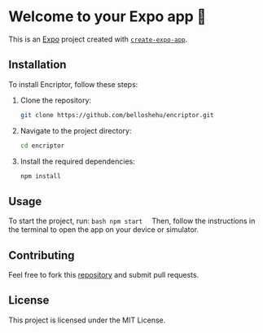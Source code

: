 # Welcome to your Expo app 👋

This is an [Expo](https://expo.dev) project created with [`create-expo-app`](https://www.npmjs.com/package/create-expo-app).

## Installation
To install Encriptor, follow these steps:

1. Clone the repository:
    ```bash
    git clone https://github.com/belloshehu/encriptor.git
    ```

2. Navigate to the project directory:
    ```bash
    cd encriptor
    ```

3. Install the required dependencies:
    ```bash
    npm install
    ```

## Usage
To start the project, run:
    ```bash
    npm start 
    ```
Then, follow the instructions in the terminal to open the app on your device or simulator.

## Contributing
Feel free to fork this [repository](https://github.com/belloshehu/encriptor.git) and submit pull requests.

## License
This project is licensed under the MIT License.

